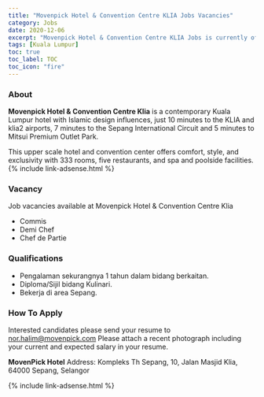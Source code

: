 ```yaml
---
title: "Movenpick Hotel & Convention Centre KLIA Jobs Vacancies" 
category: Jobs 
date: 2020-12-06
excerpt: "Movenpick Hotel & Convention Centre KLIA Jobs is currently offering Kitchen positions" 
tags: [Kuala Lumpur] 
toc: true 
toc_label: TOC 
toc_icon: "fire" 
--- 
```


### About
**Movenpick Hotel & Convention Centre Klia** is a contemporary Kuala Lumpur hotel with Islamic design influences, just 10 minutes to the KLIA and klia2 airports, 7 minutes to the Sepang International Circuit and 5 minutes to Mitsui Premium Outlet Park.

This upper scale hotel and convention center offers comfort, style, and exclusivity with 333 rooms, five restaurants, and spa and poolside facilities.
{% include link-adsense.html %} 
### Vacancy
Job vacancies available at Movenpick Hotel & Convention Centre Klia
- Commis
- Demi Chef
- Chef de Partie

### Qualifications
- Pengalaman sekurangnya 1 tahun dalam bidang berkaitan.
- Diploma/Sijil bidang Kulinari.
- Bekerja di area Sepang.

### How To Apply
Interested candidates please send your resume to nor.halim@movenpick.com Please attach a recent photograph including your current and expected salary in your resume.

**MovenPick Hotel**
Address: Kompleks Th Sepang, 10, Jalan Masjid Klia, 64000 Sepang, Selangor

{% include link-adsense.html %} 